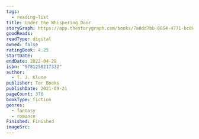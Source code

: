 ```yaml
---
tags:
  - reading-list
title: Under the Whispering Door
storyGraph: https://app.thestorygraph.com/books/7a0dd7bb-0854-4771-bc08-119d3610eea3
goodReads:
readType: digital
owned: false
ratingBook: 4.25
startDate:
endDate: 2022-04-28
isbn: "9781250217332"
author:
  - T. J. Klune
publisher: Tor Books
publishDate: 2021-09-21
pageCount: 376
bookType: fiction
genres:
  - fantasy
  - romance
Finished: Finished
imageSrc:
---
```

